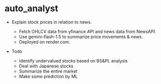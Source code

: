 # auto_analyst
- Explain stock prices in relation to news.
  - Fetch OHLCV data from yfinance API and news data from NewsAPI.
  - Use gemini-flash-1.5 to summarize price movements & news.
  - Deployed on render.com.
 
- Todo
  - Identify undervalued stocks based on BS&PL analysis
  - Deal with Japanese stocks
  - Summarize the entire market
  - Make some prediction by ML
